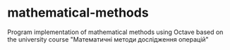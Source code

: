 # mathematical-methods

Program implementation of mathematical methods using Octave based on the university course "Математичні методи дослідження операцій" 
